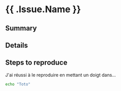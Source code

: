 # {{ .Issue.Name }}

## Summary

## Details

## Steps to reproduce

J'ai réussi à le reproduire en mettant un doigt dans...

```bash
echo "Toto"
```
